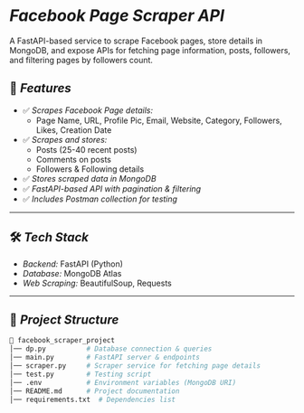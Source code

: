 # *Facebook Page Scraper API*  

A FastAPI-based service to scrape Facebook pages, store details in MongoDB, and expose APIs for fetching page information, posts, followers, and filtering pages by followers count.  

## 🚀 *Features*  
- ✅ *Scrapes Facebook Page details:*  
  - Page Name, URL, Profile Pic, Email, Website, Category, Followers, Likes, Creation Date  
- ✅ *Scrapes and stores:*  
  - Posts (25-40 recent posts)  
  - Comments on posts  
  - Followers & Following details  
- ✅ *Stores scraped data in MongoDB*  
- ✅ *FastAPI-based API with pagination & filtering*  
- ✅ *Includes Postman collection for testing*  

---

## 🛠 *Tech Stack*  
- *Backend:* FastAPI (Python)  
- *Database:* MongoDB Atlas  
- *Web Scraping:* BeautifulSoup, Requests  

---

## 📂 *Project Structure*  
```sh
📁 facebook_scraper_project  
│── dp.py          # Database connection & queries  
│── main.py        # FastAPI server & endpoints  
│── scraper.py     # Scraper service for fetching page details  
│── test.py        # Testing script  
│── .env           # Environment variables (MongoDB URI)  
│── README.md      # Project documentation  
│── requirements.txt  # Dependencies list
